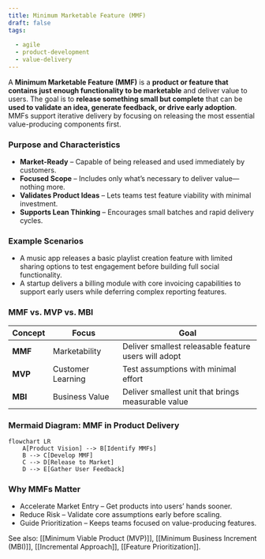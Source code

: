 ```yaml
---
title: Minimum Marketable Feature (MMF)  
draft: false  
tags:  
    
  - agile  
  - product-development  
  - value-delivery  
---
```


A **Minimum Marketable Feature (MMF)** is a **product or feature that contains just enough functionality to be marketable** and deliver value to users. The goal is to **release something small but complete** that can be **used to validate an idea, generate feedback, or drive early adoption**. MMFs support iterative delivery by focusing on releasing the most essential value-producing components first.

### **Purpose and Characteristics**
- **Market-Ready** – Capable of being released and used immediately by customers.
- **Focused Scope** – Includes only what’s necessary to deliver value—nothing more.
- **Validates Product Ideas** – Lets teams test feature viability with minimal investment.
- **Supports Lean Thinking** – Encourages small batches and rapid delivery cycles.

### **Example Scenarios**
- A music app releases a basic playlist creation feature with limited sharing options to test engagement before building full social functionality.
- A startup delivers a billing module with core invoicing capabilities to support early users while deferring complex reporting features.

### **MMF vs. MVP vs. MBI**
| Concept | Focus              | Goal                                      |
|--------|--------------------|-------------------------------------------|
| **MMF** | Marketability      | Deliver smallest releasable feature users will adopt |
| **MVP** | Customer Learning  | Test assumptions with minimal effort      |
| **MBI** | Business Value     | Deliver smallest unit that brings measurable value |

### **Mermaid Diagram: MMF in Product Delivery**
```mermaid
flowchart LR
    A[Product Vision] --> B[Identify MMFs]
    B --> C[Develop MMF]
    C --> D[Release to Market]
    D --> E[Gather User Feedback]
```

### Why MMFs Matter

- Accelerate Market Entry – Get products into users’ hands sooner.
- Reduce Risk – Validate core assumptions early before scaling.
- Guide Prioritization – Keeps teams focused on value-producing features.

See also: [[Minimum Viable Product (MVP)]], [[Minimum Business Increment (MBI)]], [[Incremental Approach]], [[Feature Prioritization]].
